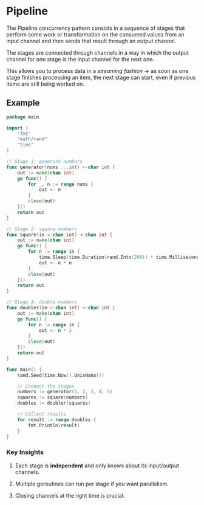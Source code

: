 # Pipeline

The Pipeline concurrency pattern consists in a sequence of stages that perform some work or transformation on the consumed values from an input channel and then sends that result through an output channel. 

The stages are connected through channels in a way in which the output channel for one stage is the input channel for the next one.

This allows you to process data in a _streaming fashion_ → as soon as one stage finishes processing an item, the next stage can start, even if previous items are still being worked on.

## Example

```go
package main

import (
	"fmt"
	"math/rand"
	"time"
)

// Stage 1: generate numbers
func generator(nums ...int) <-chan int {
	out := make(chan int)
	go func() {
		for _, n := range nums {
			out <- n
		}
		close(out)
	}()
	return out
}

// Stage 2: square numbers
func square(in <-chan int) <-chan int {
	out := make(chan int)
	go func() {
		for n := range in {
			time.Sleep(time.Duration(rand.Intn(200)) * time.Millisecond) // simulate work
			out <- n * n
		}
		close(out)
	}()
	return out
}

// Stage 3: double numbers
func doubler(in <-chan int) <-chan int {
	out := make(chan int)
	go func() {
		for n := range in {
			out <- n * 2
		}
		close(out)
	}()
	return out
}

func main() {
	rand.Seed(time.Now().UnixNano())

	// Connect the stages
	numbers := generator(1, 2, 3, 4, 5)
	squares := square(numbers)
	doubles := doubler(squares)

	// Collect results
	for result := range doubles {
		fmt.Println(result)
	}
}

```

### Key Insights

1. Each stage is **independent** and only knows about its input/output channels.
    
2. Multiple goroutines can run per stage if you want parallelism.
    
3. Closing channels at the right time is crucial.